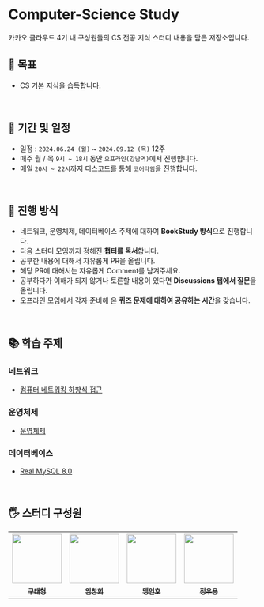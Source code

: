 # Computer-Science Study
카카오 클라우드 4기 내 구성원들의 CS 전공 지식 스터디 내용을 담은 저장소입니다.

## 📌 목표
- CS 기본 지식을 습득합니다.

<br>

## 📆 기간 및 일정
- 일정 : `2024.06.24 (월)` ~ `2024.09.12 (목)` 12주
- 매주 월 / 목 `9시 ~ 18시` 동안 `오프라인(강남역)`에서 진행합니다.
- 매일 `20시 ~ 22시`까지 디스코드를 통해 `코어타임`을 진행합니다.
  
<br>

## 📜 진행 방식
- 네트워크, 운영체제, 데이터베이스 주제에 대하여 **BookStudy 방식**으로 진행합니다.
- 다음 스터디 모임까지 정해진 **챕터를 독서**합니다.
- 공부한 내용에 대해서 자유롭게 PR을 올립니다.
- 해당 PR에 대해서는 자유롭게 Comment를 남겨주세요.
- 공부하다가 이해가 되지 않거나 토론할 내용이 있다면 **Discussions 탭에서 질문**을 올립니다.
- 오프라인 모임에서 각자 준비해 온 **퀴즈 문제에 대하여 공유하는 시간**을 갖습니다.

<br>

## 📚 학습 주제
### 네트워크
- [컴퓨터 네트워킹 하향식 접근](https://product.kyobobook.co.kr/detail/S000061694627)
  
### 운영체제
- [운영체제](https://product.kyobobook.co.kr/detail/S000001868743)

### 데이터베이스
- [Real MySQL 8.0](https://product.kyobobook.co.kr/detail/S000001766482)

<br>

## 🖐 스터디 구성원
 <table align="center">
  <tbody>
    <tr>
      <th><img width="100px;" src="https://avatars.githubusercontent.com/u/150074724?v=4" alt=""/></th>
      <th><img width="100px;" src="https://avatars.githubusercontent.com/u/70644043?v=4" alt=""/></th>
      <th><img width="100px;" src="https://avatars.githubusercontent.com/u/149292274?v=4" alt=""/></th>
      <th><img width="100px;" src="https://mblogthumb-phinf.pstatic.net/MjAyMjAxMDdfODUg/MDAxNjQxNTE3MDU0NzYw.1jE3uk-RaDwOI_Q95MmGaLlIXaKJf_do17CcoeXuSj0g.7HkEZlxMvpi2u-mvA4FGbktnAKGm3-XtOZMaQ45EFTkg.JPEG.sujinpong/1fe77d00174a312c0441af397d8d88fb.jpg?type=w800" alt=""/></th>
    </tr>
    <tr>
      <td align="center"><a href="https://github.com/koosco"><sub><b>구태형</b></sub></a><br /></td>
      <td align="center"><a href="https://github.com/ChangHee98"><sub><b>임창희</b></sub></a><br /></td>
      <td align="center"><a href="https://github.com/MeangSoong"><sub><b>맹인호</b></sub></a><br /></td>
      <td align="center"><a href="https://github.com/wooyong99"><sub><b>정우용</b></sub></a><br /></td>
    </tr>
  </tbody>
</table>

